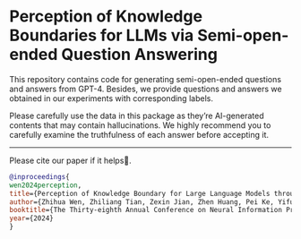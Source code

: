# Perception of Knowledge Boundaries for LLMs via Semi-open-ended Question Answering

This repository contains code for generating semi-open-ended questions and  answers from GPT-4. Besides, we provide questions and answers we obtained in our experiments with corresponding labels.

Please carefully use the data in this package as they’re AI-generated contents that may contain hallucinations. We highly recommend you to carefully examine the truthfulness of each answer before accepting it.

---

Please cite our paper if it helps🤗.

```bibtex
@inproceedings{
wen2024perception,
title={Perception of Knowledge Boundary for Large Language Models through Semi-open-ended Question Answering},
author={Zhihua Wen, Zhiliang Tian, Zexin Jian, Zhen Huang, Pei Ke, Yifu Gao, Minlie Huang, and Dongsheng Li},
booktitle={The Thirty-eighth Annual Conference on Neural Information Processing Systems},
year={2024}
}
```

